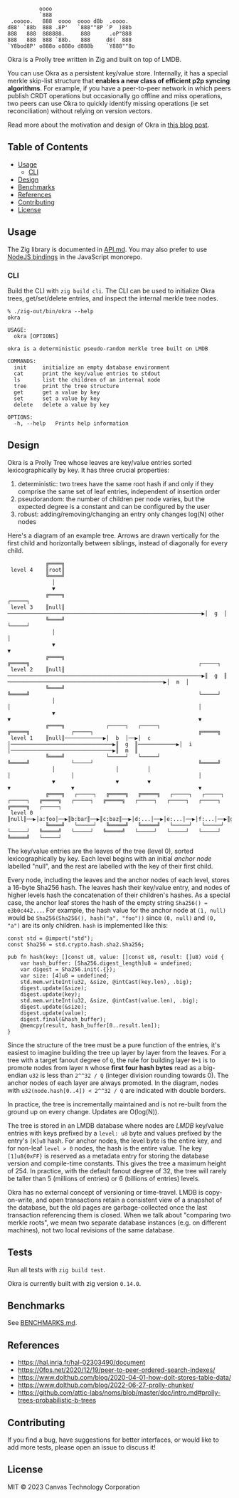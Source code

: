 ```
          oooo
          `888
 .ooooo.   888  oooo  oooo d8b  .oooo.
d88' `88b  888 .8P'   `888""8P `P  )88b
888   888  888888.     888      .oP"888
888   888  888 `88b.   888     d8(  888
`Y8bod8P' o888o o888o d888b    `Y888""8o
```

Okra is a Prolly tree written in Zig and built on top of LMDB.

You can use Okra as a persistent key/value store. Internally, it has a special merkle skip-list structure that **enables a new class of efficient p2p syncing algorithms**. For example, if you have a peer-to-peer network in which peers publish CRDT operations but occasionally go offline and miss operations, two peers can use Okra to quickly identify missing operations (ie set reconciliation) without relying on version vectors.

Read more about the motivation and design of Okra in [this blog post](https://docs.canvas.xyz/blog/2023-05-04-merklizing-the-key-value-store.html).

## Table of Contents

- [Usage](#usage)
  - [CLI](#cli)
- [Design](#design)
- [Benchmarks](#benchmarks)
- [References](#references)
- [Contributing](#contributing)
- [License](#license)

## Usage

The Zig library is documented in [API.md](API.md). You may also prefer to use [NodeJS bindings](https://github.com/canvasxyz/okra-js/tree/main/packages/okra-node) in the JavaScript monorepo.

### CLI

Build the CLI with `zig build cli`. The CLI can be used to initialize Okra trees, get/set/delete entries, and inspect the internal merkle tree nodes.

```
% ./zig-out/bin/okra --help
okra

USAGE:
  okra [OPTIONS]

okra is a deterministic pseudo-random merkle tree built on LMDB

COMMANDS:
  init     initialize an empty database environment
  cat      print the key/value entries to stdout
  ls       list the children of an internal node
  tree     print the tree structure
  get      get a value by key
  set      set a value by key
  delete   delete a value by key

OPTIONS:
  -h, --help   Prints help information
```

## Design

Okra is a Prolly Tree whose leaves are key/value entries sorted lexicographically by key. It has three crucial properties:

1. deterministic: two trees have the same root hash if and only if they comprise the same set of leaf entries, independent of insertion order
2. pseudorandom: the number of children per node varies, but the expected degree is a constant and can be configured by the user
3. robust: adding/removing/changing an entry only changes log(N) other nodes

Here's a diagram of an example tree. Arrows are drawn vertically for the first child and horizontally between siblings, instead of diagonally for every child.

```
            ╔════╗
 level 4    ║root║
            ╚════╝
              │
              ▼
            ╔════╗                                                               ┌─────┐
 level 3    ║null║ ─────────────────────────────────────────────────────────────▶│  g  │
            ╚════╝                                                               └─────┘
              │                                                                     │
              ▼                                                                     ▼
            ╔════╗                                                               ╔═════╗                                                     ┌─────┐
 level 2    ║null║ ─────────────────────────────────────────────────────────────▶║  g  ║   ─────────────────────────────────────────────────▶│  m  │
            ╚════╝                                                               ╚═════╝                                                     └─────┘
              │                                                                     │                                                           │
              ▼                                                                     ▼                                                           ▼
            ╔════╗             ┌─────┐   ┌─────┐                                 ╔═════╗             ┌─────┐                                 ╔═════╗
 level 1    ║null║────────────▶│  b  │──▶│  c  │────────────────────────────────▶║  g  ║────────────▶│  i  │────────────────────────────────▶║  m  ║
            ╚════╝             └─────┘   └─────┘                                 ╚═════╝             └─────┘                                 ╚═════╝
              │                   │         │                                       │                   │                                       │
              ▼                   ▼         ▼                                       ▼                   ▼                                       ▼
            ╔════╗   ┌─────┐   ╔═════╗   ╔═════╗   ┌─────┐   ┌─────┐   ┌─────┐   ╔═════╗   ┌─────┐   ╔═════╗   ┌─────┐   ┌─────┐   ┌─────┐   ╔═════╗   ┌─────┐
 level 0    ║null║──▶│a:foo│──▶║b:bar║──▶║c:baz║──▶│d:...│──▶│e:...│──▶│f:...│──▶║g:...║──▶│h:...│──▶║i:...║──▶│j:...│──▶│k:...│──▶│l:...│──▶║m:...║──▶│n:...│
            ╚════╝   └─────┘   ╚═════╝   ╚═════╝   └─────┘   └─────┘   └─────┘   ╚═════╝   └─────┘   ╚═════╝   └─────┘   └─────┘   └─────┘   ╚═════╝   └─────┘
```

The key/value entries are the leaves of the tree (level 0), sorted lexicographically by key. Each level begins with an initial _anchor node_ labelled "null", and the rest are labelled with the key of their first child.

Every node, including the leaves and the anchor nodes of each level, stores a 16-byte Sha256 hash. The leaves hash their key/value entry, and nodes of higher levels hash the concatenation of their children's hashes. As a special case, the anchor leaf stores the hash of the empty string `Sha256() = e3b0c442...`. For example, the hash value for the anchor node at `(1, null)` would be `Sha256(Sha256(), hash("a", "foo"))` since `(0, null)` and `(0, "a")` are its only children. `hash` is implemented like this:

```zig
const std = @import("std");
const Sha256 = std.crypto.hash.sha2.Sha256;

pub fn hash(key: []const u8, value: []const u8, result: []u8) void {
    var hash_buffer: [Sha256.digest_length]u8 = undefined;
    var digest = Sha256.init(.{});
    var size: [4]u8 = undefined;
    std.mem.writeInt(u32, &size, @intCast(key.len), .big);
    digest.update(&size);
    digest.update(key);
    std.mem.writeInt(u32, &size, @intCast(value.len), .big);
    digest.update(&size);
    digest.update(value);
    digest.final(&hash_buffer);
    @memcpy(result, hash_buffer[0..result.len]);
}
```

Since the structure of the tree must be a pure function of the entries, it's easiest to imagine building the tree up layer by layer from the leaves. For a tree with a target fanout degree of `Q`, the rule for building layer `N+1` is to promote nodes from layer `N` whose **first four hash bytes** read as a big-endian `u32` is less than `2^^32 / Q` (integer division rounding towards 0). The anchor nodes of each layer are always promoted. In the diagram, nodes with `u32(node.hash[0..4]) < 2^^32 / Q` are indicated with double borders.

In practice, the tree is incrementally maintained and is not re-built from the ground up on every change. Updates are O(log(N)).

The tree is stored in an LMDB database where nodes are _LMDB_ key/value entries with keys prefixed by a `level: u8` byte and values prefixed by the entry's `[K]u8` hash. For anchor nodes, the level byte is the entire key, and for non-leaf `level > 0` nodes, the hash is the entire value. The key `[1]u8{0xFF}` is reserved as a metadata entry for storing the database version and compile-time constants. This gives the tree a maximum height of 254. In practice, with the default fanout degree of 32, the tree will rarely be taller than 5 (millions of entries) or 6 (billions of entries) levels.

Okra has no external concept of versioning or time-travel. LMDB is copy-on-write, and open transactions retain a consistent view of a snapshot of the database, but the old pages are garbage-collected once the last transaction referencing them is closed. When we talk about "comparing two merkle roots", we mean two separate database instances (e.g. on different machines), not two local revisions of the same database.

## Tests

Run all tests with `zig build test`.

Okra is currently built with zig version `0.14.0`.

## Benchmarks

See [BENCHMARKS.md](./BENCHMARKS.md).

## References

- https://hal.inria.fr/hal-02303490/document
- https://0fps.net/2020/12/19/peer-to-peer-ordered-search-indexes/
- https://www.dolthub.com/blog/2020-04-01-how-dolt-stores-table-data/
- https://www.dolthub.com/blog/2022-06-27-prolly-chunker/
- https://github.com/attic-labs/noms/blob/master/doc/intro.md#prolly-trees-probabilistic-b-trees

## Contributing

If you find a bug, have suggestions for better interfaces, or would like to add more tests, please open an issue to discuss it!

## License

MIT © 2023 Canvas Technology Corporation
